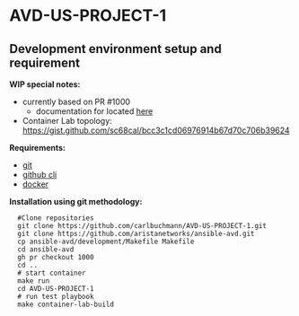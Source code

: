 # AVD-US-PROJECT-1

## Development environment setup and requirement

**WIP special notes:**

- currently based on PR #1000
  - documentation for located [here](https://ansible-avd-fork.readthedocs.io/en/disagg-topology-support/roles/eos_designs/doc/l3ls-evpn/fabric-topology.html)
- Container Lab topology: https://gist.github.com/sc68cal/bcc3c1cd06976914b67d70c706b39624

**Requirements:**

  - [git](https://git-scm.com/book/en/v2/Getting-Started-Installing-Git)
  - [github cli](https://github.com/cli/cli#installation)
  - [docker](https://docs.docker.com/get-docker/)

**Installation using git methodology:**

```shell
  #Clone repositories
  git clone https://github.com/carlbuchmann/AVD-US-PROJECT-1.git
  git clone https://github.com/aristanetworks/ansible-avd.git
  cp ansible-avd/development/Makefile Makefile
  cd ansible-avd
  gh pr checkout 1000
  cd ..
  # start container
  make run
  cd AVD-US-PROJECT-1
  # run test playbook
  make container-lab-build
```

